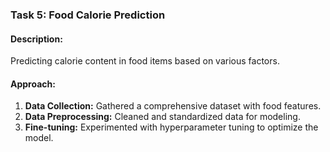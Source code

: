 ### Task 5: Food Calorie Prediction

#### Description:
Predicting calorie content in food items based on various factors.

#### Approach:
1. **Data Collection:** Gathered a comprehensive dataset with food features.
2. **Data Preprocessing:** Cleaned and standardized data for modeling.
3. **Fine-tuning:** Experimented with hyperparameter tuning to optimize the model.
